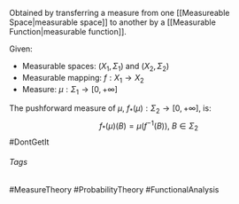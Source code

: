 Obtained by transferring a measure from one [[Measureable Space|measurable space]] to another by a [[Measurable Function|measurable function]].

Given: 
- Measurable spaces: ($X_1, \Sigma_1$) and ($X_2, \Sigma_2$)
- Measurable mapping: $f: X_1\rightarrow X_2$
- Measure: $\mu : \Sigma_1 \rightarrow [0, +\infty]$

The pushforward measure of $\mu$, $f_*(\mu):\Sigma_2\rightarrow [0, +\infty]$, is:
$$
f_*(\mu)(B) = \mu(f^{-1}(B))\text{, }B\in \Sigma_2
$$
#DontGetIt 
###### Tags
#MeasureTheory #ProbabilityTheory #FunctionalAnalysis 